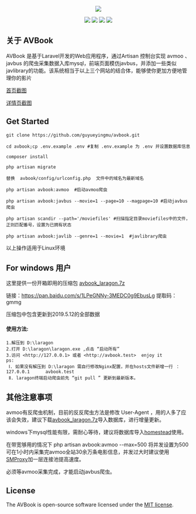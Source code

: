 <p align="center"><img src="https://github.com/guyueyingmu/avbook/blob/master/public/avbook/logo.png?raw=true"></p>

<p align="center">

<img src="https://travis-ci.org/laravel/framework.svg"> 
<img src="https://img.shields.io/packagist/php-v/symfony/symfony.svg"> 
<img src="https://img.shields.io/badge/mysql-%3E%3D5.7-brightgreen.svg"> 
<img src="https://img.shields.io/apm/l/vim-mode.svg">

</p>

## 关于 AVBook

AVBook 是基于Laravel开发的Web应用程序，通过Artisan 控制台实现 avmoo 、javbus 的爬虫采集数据入库mysql，前端页面模仿javbus，并添加一些类似javlibrary的功能。该系统相当于以上三个网站的结合体，能够使你更加方便地管理你的影片

<a  target="_blank"   href ="https://raw.githubusercontent.com/guyueyingmu/avbook/master/public/avbook/scrshot_index.png" >首页截图</a>

<a  target="_blank"   href ="https://raw.githubusercontent.com/guyueyingmu/avbook/master/public/avbook/scrshot_movie.png" >详情页截图</a>


## Get Started

    git clone https://github.com/guyueyingmu/avbook.git

    cd avbook;cp .env.example .env #复制 .env.example 为 .env 并设置数据库信息

    composer install

    php artisan migrate

    替换  avbook/config/urlconfig.php  文件中的域名为最新域名 

    php artisan avbook:avmoo  #启动avmoo爬虫

    php artisan avbook:javbus --movie=1 --page=10 --magpage=10 #启动javbus爬虫

    php artisan scandir --path='/moviefiles' #扫描指定目录moviefiles中的文件，正则匹配番号，设置为已拥有状态

    php artisan avbook:javlib --genre=1 --movie=1  #javlibrary爬虫

以上操作适用于Linux环境

## For windows 用户

这里提供一份开箱即用的压缩包 [avbook_laragon.7z](https://pan.baidu.com/s/1LPeGNNy-3MEDC0g9EbusLg)

链接：<https://pan.baidu.com/s/1LPeGNNy-3MEDC0g9EbusLg> 
提取码：gmmg 

压缩包中包含更新到2019.5.12的全部数据


#### 使用方法:

    1.解压到 D:\laragon 
    2.打开 D:\laragon\laragon.exe ,点击 “启动所有”
    3.访问 <http://127.0.0.1> 或者 <http://avbook.test>  enjoy it
    ps:
     Ⅰ. 如果没有解压到 D:\laragon 需自行修改Nginx配置，并在hosts文件新增一行 ：127.0.0.1      avbook.test
     Ⅱ. laragon终端启动爬虫前先 “git pull ” 更新到最新版本。

## 其他注意事项

avmoo有反爬虫机制，目前的反反爬虫方法是修改 User-Agent ，用的人多了应该会失效，建议下载[avbook_laragon.7z](https://pan.baidu.com/s/1LPeGNNy-3MEDC0g9EbusLg)导入数据库，进行增量更新。

windows下mysql性能有限，需耐心等待，建议将数据库导入[homestead](https://github.com/laravel/homestead)使用。

在带宽够用的情况下 php artisan avbook:avmoo --max=500 将并发设置为500可在1小时内采集完avmoo全站30余万条电影信息，并发过大时建议使用[SMProxy](https://github.com/louislivi/smproxy)加一层连接池提高速度。

必须等avmoo采集完成，才能启动javbus爬虫。

## License

The AVBook is open-source software licensed under the [MIT license](https://opensource.org/licenses/MIT).
